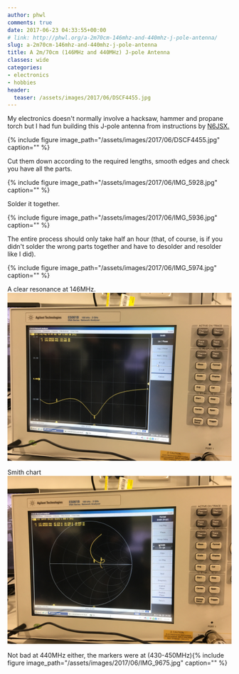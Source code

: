 ```yaml
---
author: phwl
comments: true
date: 2017-06-23 04:33:55+00:00
# link: http://phwl.org/a-2m70cm-146mhz-and-440mhz-j-pole-antenna/
slug: a-2m70cm-146mhz-and-440mhz-j-pole-antenna
title: A 2m/70cm (146MHz and 440MHz) J-pole Antenna
classes: wide
categories:
- electronics
- hobbies
header:
  teaser: /assets/images/2017/06/DSCF4455.jpg
---
```


My electronics doesn't normally involve a hacksaw, hammer and propane torch but I had fun building this J-pole antenna from instructions by [N6JSX.](http://www.hamuniverse.com/n6jsx2mcopperjportable.html)

{% include figure image_path="/assets/images/2017/06/DSCF4455.jpg" caption="" %}

<!-- more -->

Cut them down according to the required lengths, smooth edges and check you have all the parts.

{% include figure image_path="/assets/images/2017/06/IMG_5928.jpg" caption="" %}

Solder it together.

{% include figure image_path="/assets/images/2017/06/IMG_5936.jpg" caption="" %}

The entire process should only take half an hour (that, of course, is if you didn't solder the wrong parts together and have to desolder and resolder like I did).

{% include figure image_path="/assets/images/2017/06/IMG_5974.jpg" caption="" %}

A clear resonance at 146MHz.[
![](/assets/images/2017/06/IMG_9679.jpg)](/assets/images/2017/06/IMG_9679.jpg)

Smith chart[
![](/assets/images/2017/06/IMG_9680.jpg)](/assets/images/2017/06/IMG_9680.jpg)



Not bad at 440MHz either, the markers were at (430-450MHz){% include figure image_path="/assets/images/2017/06/IMG_9675.jpg" caption="" %}



